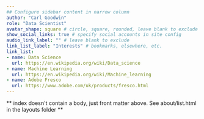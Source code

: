 ```yaml
---
## Configure sidebar content in narrow column
author: "Carl Goodwin"
role: "Data Scientist"
avatar_shape: square # circle, square, rounded, leave blank to exclude
show_social_links: true # specify social accounts in site config
audio_link_label: "" # leave blank to exclude
link_list_label: "Interests" # bookmarks, elsewhere, etc.
link_list:
- name: Data Science
  url: https://en.wikipedia.org/wiki/Data_science
- name: Machine Learning
  url: https://en.wikipedia.org/wiki/Machine_learning
- name: Adobe Fresco
  url: https://www.adobe.com/uk/products/fresco.html
---
```


** index doesn't contain a body, just front matter above.
See about/list.html in the layouts folder **